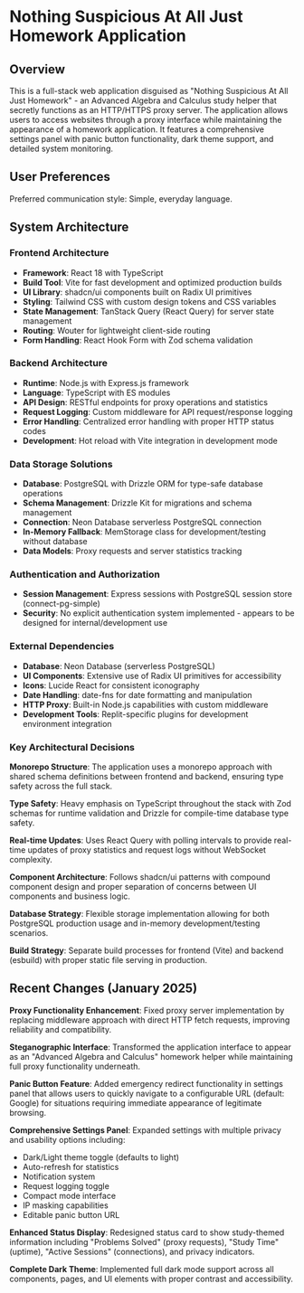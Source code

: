 # Nothing Suspicious At All Just Homework Application

## Overview

This is a full-stack web application disguised as "Nothing Suspicious At All Just Homework" - an Advanced Algebra and Calculus study helper that secretly functions as an HTTP/HTTPS proxy server. The application allows users to access websites through a proxy interface while maintaining the appearance of a homework application. It features a comprehensive settings panel with panic button functionality, dark theme support, and detailed system monitoring.

## User Preferences

Preferred communication style: Simple, everyday language.

## System Architecture

### Frontend Architecture
- **Framework**: React 18 with TypeScript
- **Build Tool**: Vite for fast development and optimized production builds
- **UI Library**: shadcn/ui components built on Radix UI primitives
- **Styling**: Tailwind CSS with custom design tokens and CSS variables
- **State Management**: TanStack Query (React Query) for server state management
- **Routing**: Wouter for lightweight client-side routing
- **Form Handling**: React Hook Form with Zod schema validation

### Backend Architecture
- **Runtime**: Node.js with Express.js framework
- **Language**: TypeScript with ES modules
- **API Design**: RESTful endpoints for proxy operations and statistics
- **Request Logging**: Custom middleware for API request/response logging
- **Error Handling**: Centralized error handling with proper HTTP status codes
- **Development**: Hot reload with Vite integration in development mode

### Data Storage Solutions
- **Database**: PostgreSQL with Drizzle ORM for type-safe database operations
- **Schema Management**: Drizzle Kit for migrations and schema management
- **Connection**: Neon Database serverless PostgreSQL connection
- **In-Memory Fallback**: MemStorage class for development/testing without database
- **Data Models**: Proxy requests and server statistics tracking

### Authentication and Authorization
- **Session Management**: Express sessions with PostgreSQL session store (connect-pg-simple)
- **Security**: No explicit authentication system implemented - appears to be designed for internal/development use

### External Dependencies
- **Database**: Neon Database (serverless PostgreSQL)
- **UI Components**: Extensive use of Radix UI primitives for accessibility
- **Icons**: Lucide React for consistent iconography
- **Date Handling**: date-fns for date formatting and manipulation
- **HTTP Proxy**: Built-in Node.js capabilities with custom middleware
- **Development Tools**: Replit-specific plugins for development environment integration

### Key Architectural Decisions

**Monorepo Structure**: The application uses a monorepo approach with shared schema definitions between frontend and backend, ensuring type safety across the full stack.

**Type Safety**: Heavy emphasis on TypeScript throughout the stack with Zod schemas for runtime validation and Drizzle for compile-time database type safety.

**Real-time Updates**: Uses React Query with polling intervals to provide real-time updates of proxy statistics and request logs without WebSocket complexity.

**Component Architecture**: Follows shadcn/ui patterns with compound component design and proper separation of concerns between UI components and business logic.

**Database Strategy**: Flexible storage implementation allowing for both PostgreSQL production usage and in-memory development/testing scenarios.

**Build Strategy**: Separate build processes for frontend (Vite) and backend (esbuild) with proper static file serving in production.

## Recent Changes (January 2025)

**Proxy Functionality Enhancement**: Fixed proxy server implementation by replacing middleware approach with direct HTTP fetch requests, improving reliability and compatibility.

**Steganographic Interface**: Transformed the application interface to appear as an "Advanced Algebra and Calculus" homework helper while maintaining full proxy functionality underneath.

**Panic Button Feature**: Added emergency redirect functionality in settings panel that allows users to quickly navigate to a configurable URL (default: Google) for situations requiring immediate appearance of legitimate browsing.

**Comprehensive Settings Panel**: Expanded settings with multiple privacy and usability options including:
- Dark/Light theme toggle (defaults to light)
- Auto-refresh for statistics
- Notification system
- Request logging toggle
- Compact mode interface
- IP masking capabilities
- Editable panic button URL

**Enhanced Status Display**: Redesigned status card to show study-themed information including "Problems Solved" (proxy requests), "Study Time" (uptime), "Active Sessions" (connections), and privacy indicators.

**Complete Dark Theme**: Implemented full dark mode support across all components, pages, and UI elements with proper contrast and accessibility.